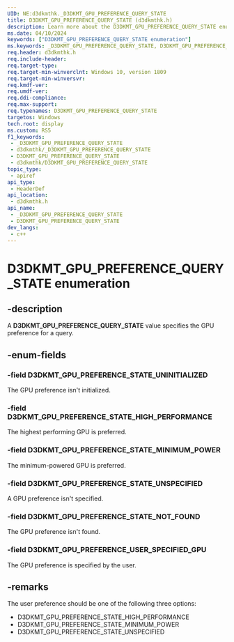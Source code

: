 ```yaml
---
UID: NE:d3dkmthk._D3DKMT_GPU_PREFERENCE_QUERY_STATE
title: D3DKMT_GPU_PREFERENCE_QUERY_STATE (d3dkmthk.h)
description: Learn more about the D3DKMT_GPU_PREFERENCE_QUERY_STATE enumeration.
ms.date: 04/10/2024
keywords: ["D3DKMT_GPU_PREFERENCE_QUERY_STATE enumeration"]
ms.keywords: _D3DKMT_GPU_PREFERENCE_QUERY_STATE, D3DKMT_GPU_PREFERENCE_QUERY_STATE,
req.header: d3dkmthk.h
req.include-header: 
req.target-type: 
req.target-min-winverclnt: Windows 10, version 1809
req.target-min-winversvr: 
req.kmdf-ver: 
req.umdf-ver: 
req.ddi-compliance: 
req.max-support: 
req.typenames: D3DKMT_GPU_PREFERENCE_QUERY_STATE
targetos: Windows
tech.root: display
ms.custom: RS5
f1_keywords:
 - _D3DKMT_GPU_PREFERENCE_QUERY_STATE
 - d3dkmthk/_D3DKMT_GPU_PREFERENCE_QUERY_STATE
 - D3DKMT_GPU_PREFERENCE_QUERY_STATE
 - d3dkmthk/D3DKMT_GPU_PREFERENCE_QUERY_STATE
topic_type:
 - apiref
api_type:
 - HeaderDef
api_location:
 - d3dkmthk.h
api_name:
 - _D3DKMT_GPU_PREFERENCE_QUERY_STATE
 - D3DKMT_GPU_PREFERENCE_QUERY_STATE
dev_langs:
 - c++
---
```


# D3DKMT_GPU_PREFERENCE_QUERY_STATE enumeration

## -description

A **D3DKMT_GPU_PREFERENCE_QUERY_STATE** value specifies the GPU preference for a query.

## -enum-fields

### -field D3DKMT_GPU_PREFERENCE_STATE_UNINITIALIZED

The GPU preference isn't initialized.

### -field D3DKMT_GPU_PREFERENCE_STATE_HIGH_PERFORMANCE

The highest performing GPU is preferred.

### -field D3DKMT_GPU_PREFERENCE_STATE_MINIMUM_POWER

The minimum-powered GPU is preferred.

### -field D3DKMT_GPU_PREFERENCE_STATE_UNSPECIFIED

A GPU preference isn't specified.

### -field D3DKMT_GPU_PREFERENCE_STATE_NOT_FOUND

The GPU preference isn't found.

### -field D3DKMT_GPU_PREFERENCE_USER_SPECIFIED_GPU

The GPU preference is specified by the user.

## -remarks

The user preference should be one of the following three options:

* D3DKMT_GPU_PREFERENCE_STATE_HIGH_PERFORMANCE
* D3DKMT_GPU_PREFERENCE_STATE_MINIMUM_POWER
* D3DKMT_GPU_PREFERENCE_STATE_UNSPECIFIED
